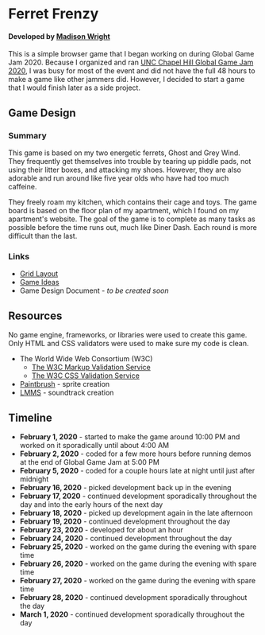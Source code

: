 # Ferret Frenzy
#### Developed by [Madison Wright](https://www.linkedin.com/in/madisonannewright/)

This is a simple browser game that I began working on during Global Game Jam 2020. Because I organized and ran [UNC Chapel Hill Global Game Jam 2020](http://uncglobalgamejam.web.unc.edu/), I was busy for most of the event and did not have the full 48 hours to make a game like other jammers did. However, I decided to start a game that I would finish later as a side project.

## Game Design

### Summary
This game is based on my two energetic ferrets, Ghost and Grey Wind. They frequently get themselves into trouble by tearing up piddle pads, not using their litter boxes, and attacking my shoes. However, they are also adorable and run around like five year olds who have had too much caffeine.

They freely roam my kitchen, which contains their cage and toys. The game board is based on the floor plan of my apartment, which I found on my apartment's website. The goal of the game is to complete as many tasks as possible before the time runs out, much like Diner Dash. Each round is more difficult than the last.

### Links
* [Grid Layout](https://docs.google.com/spreadsheets/d/1-KMvaYiea7e0mTuXd-PzqM9TWUQDRjVkWKq_npYp7I8/edit?usp=sharing)
* [Game Ideas](https://docs.google.com/document/d/1mErbnoL2b4eF1-HiH77UTwKmy4L2Qa94NzU6imBUPTU/edit?usp=sharing)
* Game Design Document - *to be created soon*

## Resources
No game engine, frameworks, or libraries were used to create this game. Only HTML and CSS validators were used to make sure my code is clean.

* The World Wide Web Consortium (W3C)
    * [The W3C Markup Validation Service](https://validator.w3.org/)
    * [The W3C CSS Validation Service](https://jigsaw.w3.org/css-validator/)
* [Paintbrush](https://paintbrush.sourceforge.io/) - sprite creation
* [LMMS](https://lmms.io/) - soundtrack creation

## Timeline
* **February 1, 2020** - started to make the game around 10:00 PM and worked on it sporadically until about 4:00 AM
* **February 2, 2020** - coded for a few more hours before running demos at the end of Global Game Jam at 5:00 PM
* **February 5, 2020** - coded for a couple hours late at night until just after midnight
* **February 16, 2020** - picked development back up in the evening
* **February 17, 2020** - continued development sporadically throughout the day and into the early hours of the next day
* **February 18, 2020** - picked up development again in the late afternoon
* **February 19, 2020** - continued development throughout the day
* **February 23, 2020** - developed for about an hour
* **February 24, 2020** - continued development throughout the day
* **February 25, 2020** - worked on the game during the evening with spare time
* **February 26, 2020** - worked on the game during the evening with spare time
* **February 27, 2020** - worked on the game during the evening with spare time
* **February 28, 2020** - continued development sporadically throughout the day
* **March 1, 2020** - continued development sporadically throughout the day